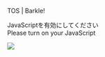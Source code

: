 TOS | Barkle!

JavaScriptを有効にしてください  
Please turn on your JavaScript

![](/static-assets/splash.png?1731805044882)